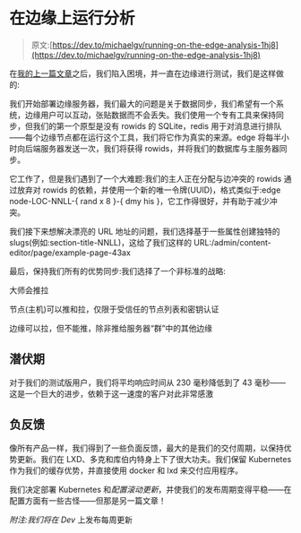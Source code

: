 # 在边缘上运行分析

> 原文:[https://dev.to/michaelgv/running-on-the-edge-analysis-1hj8](https://dev.to/michaelgv/running-on-the-edge-analysis-1hj8)

在[我的上一篇文章](https://dev.to/michaelgv/what-are-your-thoughts-on-running-code-at-the-edge-4kp8)之后，我们陷入困境，并一直在边缘进行测试，我们是这样做的:

我们开始部署边缘服务器，我们最大的问题是关于数据同步，我们希望有一个系统，边缘用户可以互动，张贴数据而不会丢失。我们使用一个专有工具来保持同步，但我们的第一个原型是没有 rowids 的 SQLite，redis 用于对消息进行排队——每个边缘节点都在运行这个工具，我们将它作为真实的来源。edge 将每半小时向后端服务器发送一次，我们将获得 rowids，并将我们的数据库与主服务器同步。

它工作了，但是我们遇到了一个大难题:我们的主人正在分配与边冲突的 rowids 通过放弃对 rowids 的依赖，并使用一个新的唯一令牌(UUID)，格式类似于:edge node-LOC-NNLL-{ rand x 8 }-{ dmy his }，它工作得很好，并有助于减少冲突。

我们接下来想解决漂亮的 URL 地址的问题，我们选择基于一些属性创建独特的 slugs(例如:section-title-NNLL)，这给了我们这样的 URL:/admin/content-editor/page/example-page-43ax

最后，保持我们所有的优势同步:我们选择了一个非标准的战略:

大师会推拉

节点(主机)可以推和拉，仅限于受信任的节点列表和密钥认证

边缘可以拉，但不能推，除非推给服务器“群”中的其他边缘

## [](#latency)潜伏期

对于我们的测试版用户，我们将平均响应时间从 230 毫秒降低到了 43 毫秒——这是一个巨大的进步，依赖于这一速度的客户对此非常感激

## [](#negative-feedback)负反馈

像所有产品一样，我们得到了一些负面反馈，最大的是我们的交付周期，以保持优势更新。我们在 LXD、多克和库伯内特身上下了很大功夫。我们保留 Kubernetes 作为我们的缓存优势，并直接使用 docker 和 lxd 来交付应用程序。

我们决定部署 Kubernetes 和*配置滚动更新*，并使我们的发布周期变得平稳——在配置方面有一些古怪——但那是另一篇文章！

*附注:我们将在 Dev* 上发布每周更新